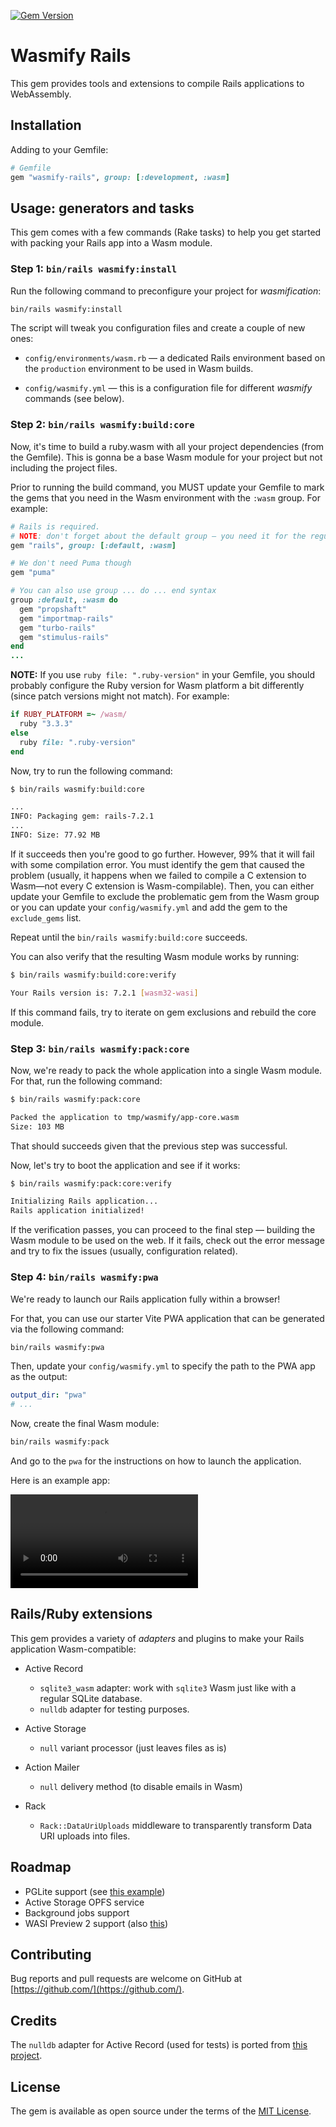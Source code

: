 [![Gem Version](https://badge.fury.io/rb/wasmify-rails.svg)](https://rubygems.org/gems/wasmify-rails)

# Wasmify Rails

This gem provides tools and extensions to compile Rails applications to WebAssembly.

## Installation

Adding to your Gemfile:

```ruby
# Gemfile
gem "wasmify-rails", group: [:development, :wasm]
```

## Usage: generators and tasks

This gem comes with a few commands (Rake tasks) to help you get started with packing your Rails app into a Wasm module.

### Step 1: `bin/rails wasmify:install`

Run the following command to preconfigure your project for _wasmification_:

```sh
bin/rails wasmify:install
```

The script will tweak you configuration files and create a couple of new ones:

- `config/environments/wasm.rb` — a dedicated Rails environment based on the `production` environment to be used in Wasm builds.

- `config/wasmify.yml` — this is a configuration file for different _wasmify_ commands (see below).

### Step 2: `bin/rails wasmify:build:core`

Now, it's time to build a ruby.wasm with all your project dependencies (from the Gemfile). This is gonna be a base Wasm module
for your project but not including the project files.

Prior to running the build command, you MUST update your Gemfile to mark the gems that you need in the Wasm environment
with the `:wasm` group. For example:

```ruby
# Rails is required.
# NOTE: don't forget about the default group — you need it for the regular Rails environments.
gem "rails", group: [:default, :wasm]

# We don't need Puma though
gem "puma"

# You can also use group ... do ... end syntax
group :default, :wasm do
  gem "propshaft"
  gem "importmap-rails"
  gem "turbo-rails"
  gem "stimulus-rails"
end
...
```

**NOTE:** If you use `ruby file: ".ruby-version"` in your Gemfile, you should probably configure the Ruby version for Wasm platform
a bit differently (since patch versions might not match). For example:

```ruby
if RUBY_PLATFORM =~ /wasm/
  ruby "3.3.3"
else
  ruby file: ".ruby-version"
end
```

Now, try to run the following command:

```sh
$ bin/rails wasmify:build:core

...
INFO: Packaging gem: rails-7.2.1
...
INFO: Size: 77.92 MB
```

If it succeeds then you're good to go further. However, 99% that it will fail with some compilation error.
You must identify the gem that caused the problem (usually, it happens when we failed to compile a C extension to Wasm—not every C extension is Wasm-compilable).
Then, you can either update your Gemfile to exclude the problematic gem from the Wasm group or you can update your `config/wasmify.yml` and
add the gem to the `exclude_gems` list.

Repeat until the `bin/rails wasmify:build:core` succeeds.

You can also verify that the resulting Wasm module works by running:

```sh
$ bin/rails wasmify:build:core:verify

Your Rails version is: 7.2.1 [wasm32-wasi]
```

If this command fails, try to iterate on gem exclusions and rebuild the core module.

### Step 3: `bin/rails wasmify:pack:core`

Now, we're ready to pack the whole application into a single Wasm module.
For that, run the following command:

```sh
$ bin/rails wasmify:pack:core

Packed the application to tmp/wasmify/app-core.wasm
Size: 103 MB
```

That should succeeds given that the previous step was successful.

Now, let's try to boot the application and see if it works:

```sh
$ bin/rails wasmify:pack:core:verify

Initializing Rails application...
Rails application initialized!
```

If the verification passes, you can proceed to the final step — building the Wasm module to be used on the web.
If it fails, check out the error message and try to fix the issues (usually, configuration related).

### Step 4: `bin/rails wasmify:pwa`

We're ready to launch our Rails application fully within a browser!

For that, you can use our starter Vite PWA application that can be generated via the following command:

```sh
bin/rails wasmify:pwa
```

Then, update your `config/wasmify.yml` to specify the path to the PWA app as the output:

```yml
output_dir: "pwa"
# ...
```

Now, create the final Wasm module:

```sh
bin/rails wasmify:pack
```

And go to the `pwa` for the instructions on how to launch the application.

Here is an example app:

<video src="https://github.com/user-attachments/assets/34e54379-5f3e-42eb-a4fa-96c9aaa91869"></video>

## Rails/Ruby extensions

This gem provides a variety of _adapters_ and plugins to make your Rails application Wasm-compatible:

- Active Record

  - `sqlite3_wasm` adapter: work with `sqlite3` Wasm just like with a regular SQLite database.
  - `nulldb` adapter for testing purposes.

- Active Storage

  - `null` variant processor (just leaves files as is)

- Action Mailer

  - `null` delivery method (to disable emails in Wasm)

- Rack

  - `Rack::DataUriUploads` middleware to transparently transform Data URI uploads into files.

## Roadmap

- PGLite support (see [this example](https://github.com/kateinoigakukun/mastodon/blob/fff2e4a626a20a616c546ddf4f91766abaf1133a/pwa/dist/pglite.rb#L1))
- Active Storage OPFS service
- Background jobs support
- WASI Preview 2 support (also [this](https://github.com/kateinoigakukun/mastodon/tree/katei/wasmify))

## Contributing

Bug reports and pull requests are welcome on GitHub at [https://github.com/](https://github.com/).

## Credits

The `nulldb` adapter for Active Record (used for tests) is ported from [this project](https://github.com/nulldb/nulldb).

## License

The gem is available as open source under the terms of the [MIT License](http://opensource.org/licenses/MIT).
